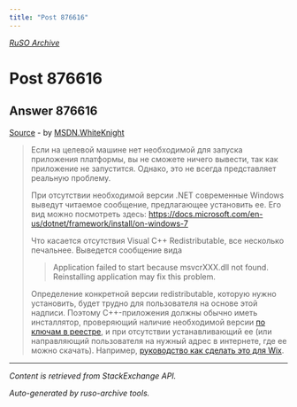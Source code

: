 ```yaml
---
title: "Post 876616"
---
```

<p><i><a href="https://github.com/MSDN-WhiteKnight/ruso-archive/">RuSO Archive</a></i></p>
<h1>Post 876616</h1>
<h2>Answer 876616</h2>
<p><a href="https://ru.stackoverflow.com/a/876616/">Source</a> - by <a href="https://ru.stackoverflow.com/users/240512/msdn-whiteknight">MSDN.WhiteKnight</a></p>
<blockquote>
<p>Если на целевой машине нет необходимой для запуска приложения платформы, вы не сможете ничего вывести, так как приложение не запустится. Однако, это не всегда представляет реальную проблему.</p>

<p>При отсутствии необходимой версии .NET современные Windows выведут читаемое сообщение, предлагающее установить ее. Его вид можно посмотреть здесь: <a href="https://docs.microsoft.com/en-us/dotnet/framework/install/on-windows-7" rel="nofollow noreferrer">https://docs.microsoft.com/en-us/dotnet/framework/install/on-windows-7</a></p>

<p>Что касается отсутствия Visual C++ Redistributable, все несколько печальнее. Выведется сообщение вида </p>

<blockquote>
  <p>Application failed to start because msvcrXXX.dll not found. Reinstalling application may fix this problem. </p>
</blockquote>

<p>Определение конкретной версии redistributable, которую нужно установить, будет трудно для пользователя на основе этой надписи. Поэтому С++-приложения должны обычно иметь инсталлятор, проверяющий наличие необходимой версии <a href="https://stackoverflow.com/questions/12206314/detect-if-visual-c-redistributable-for-visual-studio-2012-is-installed">по ключам в реестре</a>, и при отсутствии устанавливающий ее (или направляющий пользователя на нужный адрес в интернете, где ее можно скачать). Например, <a href="http://wixtoolset.org/documentation/manual/v3/howtos/redistributables_and_install_checks/install_vcredist.html" rel="nofollow noreferrer">руководство как сделать это для Wix</a>.</p>

</blockquote>
<hr/>
<p><i>Content is retrieved from StackExchange API. </i></p>
<p><i>Auto-generated by ruso-archive tools. </i></p>
